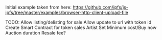 
Initial example taken from here:
https://github.com/ipfs/js-ipfs/tree/master/examples/browser-http-client-upload-file



TODO:
    Allow listing/delisting for sale
    Allow update to url with token id
    Create Smart Contract for token sales 
        Artist Set Minimum cost/Buy now
        Auction duration
        Resale fee?
